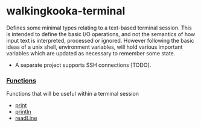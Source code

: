 # walkingkooka-terminal

Defines some minimal types relating to a text-based terminal session. This is intended to define the basic I/O
operations,
and not the semantics of how input text is interpreted, processed or ignored. However following the basic ideas of a
unix shell, environment variables, will hold various important variables which are updated as necessary to remember some
state.

- A separate project supports SSH connections [TODO].

### [Functions](https://github.com/mP1/walkingkooka-tree/blob/master/src/main/java/walkingkooka/tree/expression/function/ExpressionFunction.java)

Functions that will be useful within a terminal session

- [print](https://github.com/mP1/walkingkooka-terminal/tree/master/src/main/java/walkingkooka/terminal/expression/function/TerminalExpressionFunctionPrint.java)
- [println](https://github.com/mP1/walkingkooka-terminal/tree/master/src/main/java/walkingkooka/terminal/expression/function/TerminalExpressionFunctionPrintln.java)
- [readLine](https://github.com/mP1/walkingkooka-terminal/tree/master/src/main/java/walkingkooka/terminal/expression/function/TerminalExpressionFunctionReadLine.java)
